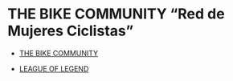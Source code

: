 # THE BIKE COMMUNITY  “Red de Mujeres Ciclistas”

* [THE BIKE COMMUNITY](https://github.com/SamCaro/DEV008-social-network-The-Bike-Community#readme)

* [LEAGUE OF LEGEND](https://samcaro.github.io/DEV008-data-lovers-League-of-Legends/)

